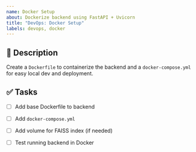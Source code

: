 ```yaml
---
name: Docker Setup
about: Dockerize backend using FastAPI + Uvicorn
title: "DevOps: Docker Setup"
labels: devops, docker
---
```


## 🐳 Description

Create a `Dockerfile` to containerize the backend and a `docker-compose.yml` for easy local dev and deployment.

## ✅ Tasks

- [ ] Add base Dockerfile to backend
- [ ] Add `docker-compose.yml`
- [ ] Add volume for FAISS index (if needed)
- [ ] Test running backend in Docker

